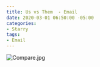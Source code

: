 ```yaml
---
title: Us vs Them  - Email
date: 2020-03-01 06:50:00 -05:00
categories:
- Starry
tags:
- Email
---
```


![Compare.jpg](/uploads/Compare.jpg)